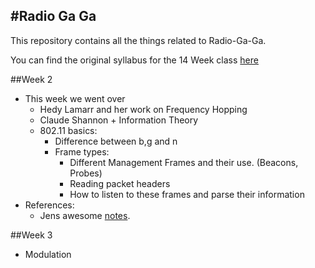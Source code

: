 #Radio Ga Ga
---

This repository contains all the things related to Radio-Ga-Ga.

You can find the original syllabus for the 14 Week class [here](https://github.com/samatt/Radio-Ga-Ga/blob/master/references/Syllabus.md)


##Week 2


- This week we went over
 	- Hedy Lamarr and her work on Frequency Hopping
 	- Claude Shannon + Information Theory
 	- 802.11 basics:
	 	- Difference between b,g and n
	 	- Frame types:
	 		- Different Management Frames and their use. (Beacons, Probes)
	 		- Reading packet headers
	 		- How to listen to these frames and parse their information
- References:
 	- Jens awesome [notes](https://github.com/samatt/Radio-Ga-Ga/blob/master/week%202/week-2-notes.pdf).
 	
 	

##Week 3
  - Modulation
  		